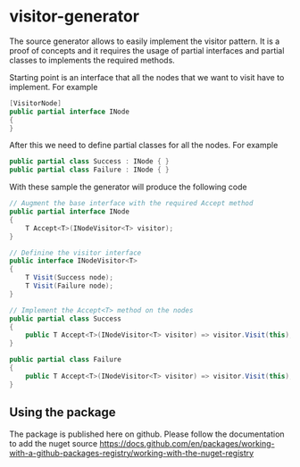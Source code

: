 # visitor-generator

The source generator allows to easily implement the visitor pattern. It is a proof of concepts and it requires the usage of partial interfaces and partial classes to implements the required methods.

Starting point is an interface that all the nodes that we want to visit have to implement. For example

```csharp
[VisitorNode]
public partial interface INode
{
}
```

After this we need to define partial classes for all the nodes. For example 

```csharp
public partial class Success : INode { }
public partial class Failure : INode { }
```

With these sample the generator will produce the following code

```csharp
// Augment the base interface with the required Accept method
public partial interface INode
{
    T Accept<T>(INodeVisitor<T> visitor);
}

// Definine the visitor interface
public interface INodeVisitor<T>
{
    T Visit(Success node);
    T Visit(Failure node);
}

// Implement the Accept<T> method on the nodes
public partial class Success
{
    public T Accept<T>(INodeVisitor<T> visitor) => visitor.Visit(this);
}

public partial class Failure
{
    public T Accept<T>(INodeVisitor<T> visitor) => visitor.Visit(this);
}
```

## Using the package

The package is published here on github. Please follow the documentation to add the nuget source https://docs.github.com/en/packages/working-with-a-github-packages-registry/working-with-the-nuget-registry
